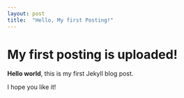 ```yaml
---
layout: post
title:  "Hello, My first Posting!"
---
```


# My first posting is uploaded!

**Hello world**, this is my first Jekyll blog post.

I hope you like it!

